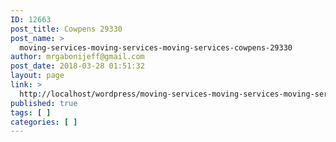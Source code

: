 ```yaml
---
ID: 12663
post_title: Cowpens 29330
post_name: >
  moving-services-moving-services-moving-services-cowpens-29330
author: mrgabonijeff@gmail.com
post_date: 2018-03-28 01:51:32
layout: page
link: >
  http://localhost/wordpress/moving-services-moving-services-moving-services-cowpens-29330/
published: true
tags: [ ]
categories: [ ]
---
```

